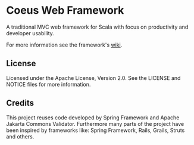 
# Coeus Web Framework

A traditional MVC web framework for Scala with focus on productivity and
developer usability.

For more information see the framework's [wiki](http://wiki.github.com/coeusframework/coeus/).


## License

Licensed under the Apache License, Version 2.0. See the LICENSE and NOTICE
files for more information.


## Credits

This project reuses code developed by Spring Framework and  Apache Jakarta
Commons Validator. Furthermore many parts of the project have been inspired by
frameworks like: Spring Framework, Rails, Grails, Struts and others.

